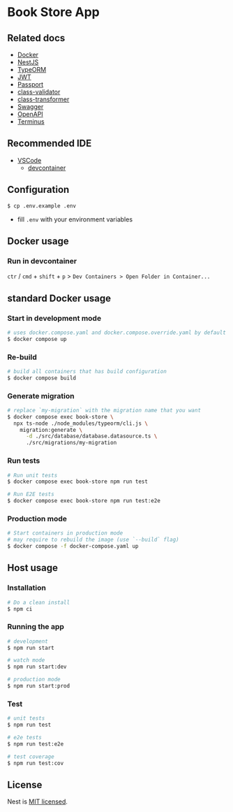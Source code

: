 # Book Store App

## Related docs

- [Docker](https://docs.docker.com/)
- [NestJS](https://docs.nestjs.com/)
- [TypeORM](https://typeorm.io/)
- [JWT](https://jwt.io/introduction)
- [Passport](https://www.passportjs.org/)
- [class-validator](https://github.com/typestack/class-validator)
- [class-transformer](https://github.com/typestack/class-transformer)
- [Swagger](https://swagger.io/)
- [OpenAPI](https://www.openapis.org/)
- [Terminus](https://github.com/godaddy/terminus)

## Recommended IDE

- [VSCode](https://code.visualstudio.com/)
  - [devcontainer](https://code.visualstudio.com/docs/devcontainers/containers)

## Configuration

```bash
$ cp .env.example .env
```

- fill `.env` with your environment variables

## Docker usage

### Run in devcontainer

`ctr` / `cmd` + `shift` + `p` > `Dev Containers > Open Folder in Container...`

## standard Docker usage

### Start in development mode

```bash
# uses docker.compose.yaml and docker.compose.override.yaml by default
$ docker compose up
```

### Re-build

```bash
# build all containers that has build configuration
$ docker compose build
```

### Generate migration

```bash
# replace `my-migration` with the migration name that you want
$ docker compose exec book-store \
  npx ts-node ./node_modules/typeorm/cli.js \
    migration:generate \
      -d ./src/database/database.datasource.ts \
      ./src/migrations/my-migration
```

### Run tests

```bash
# Run unit tests
$ docker compose exec book-store npm run test
```

```bash
# Run E2E tests
$ docker compose exec book-store npm run test:e2e
```

### Production mode

```bash
# Start containers in production mode
# may require to rebuild the image (use `--build` flag)
$ docker compose -f docker-compose.yaml up
```

## Host usage

### Installation

```bash
# Do a clean install
$ npm ci
```

### Running the app

```bash
# development
$ npm run start

# watch mode
$ npm run start:dev

# production mode
$ npm run start:prod
```

### Test

```bash
# unit tests
$ npm run test

# e2e tests
$ npm run test:e2e

# test coverage
$ npm run test:cov
```

## License

Nest is [MIT licensed](LICENSE).
